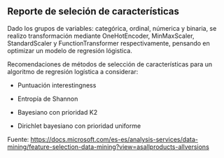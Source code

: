## Reporte de seleción de características

Dado los grupos de variables: categórica, ordinal, númerica y binaria, se realizo transformación mediante OneHotEncoder, MinMaxScaler, StandardScaler y FunctionTransformer respectivamente, pensando en optimizar un modelo de regresión lógistica.

Recomendaciones de métodos de selección de características para un algoritmo de regresión logística a considerar:

- Puntuación interestingness

- Entropía de Shannon

- Bayesiano con prioridad K2

- Dirichlet bayesiano con prioridad uniforme 

Fuente:
https://docs.microsoft.com/es-es/analysis-services/data-mining/feature-selection-data-mining?view=asallproducts-allversions
